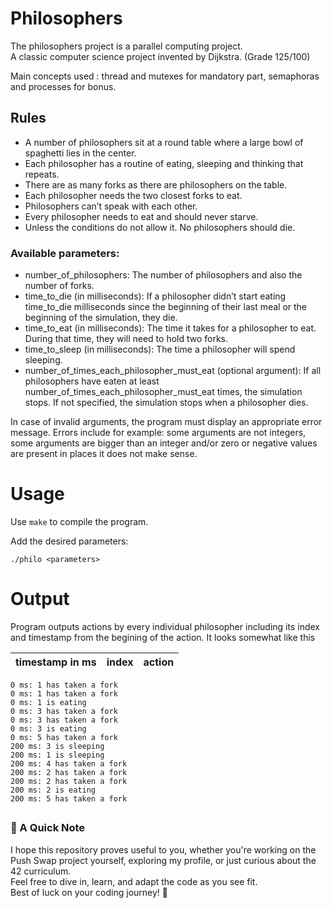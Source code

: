 # Philosophers

The philosophers project is a parallel computing project.
</br>
A classic computer science project invented by Dijkstra. (Grade 125/100)

Main concepts used : thread and mutexes for mandatory part, semaphoras and processes for bonus.
 
## Rules
 
<ul>
<li> A number of philosophers sit at a round table where a large bowl of spaghetti lies in the center.</li>
<li> Each philosopher has a routine of eating, sleeping and thinking that repeats.</li>
<li> There are as many forks as there are philosophers on the table. </li>
<li> Each philosopher needs the two closest forks to eat.</li>
<li> Philosophers can’t speak with each other.</li>
<li> Every philosopher needs to eat and should never starve.</li>
<li> Unless the conditions do not allow it. No philosophers should die.</li>
</ul>
 
### Available parameters:
 
<ul>
<li> number_of_philosophers: The number of philosophers and also the number of forks.</li>
<li> time_to_die (in milliseconds): If a philosopher didn’t start eating time_to_die milliseconds since the beginning of their last meal or the beginning of the simulation, they die.</li>
<li> time_to_eat (in milliseconds): The time it takes for a philosopher to eat. During that time, they will need to hold two forks. </li>
<li> time_to_sleep (in milliseconds): The time a philosopher will spend sleeping.</li>
<li> number_of_times_each_philosopher_must_eat (optional argument): If all philosophers have eaten at least number_of_times_each_philosopher_must_eat times, the simulation stops. If not specified, the simulation stops when a philosopher dies.</li>
</ul>
 
In case of invalid arguments, the program must display an appropriate error message.
Errors include for example: some arguments are not integers, some arguments are
bigger than an integer and/or zero or negative values are present in places it does not make sense.
 
# Usage
 
Use `make` to compile the program.
 
Add the desired parameters:
 
```
./philo <parameters>
```

# Output

Program outputs actions by every individual philosopher including its index and timestamp from the begining of the action. It looks somewhat like this

| timestamp in ms | index | action |
| :------------ |:---------------:| :----- |

```
0 ms: 1 has taken a fork
0 ms: 1 has taken a fork
0 ms: 1 is eating
0 ms: 3 has taken a fork
0 ms: 3 has taken a fork
0 ms: 3 is eating
0 ms: 5 has taken a fork
200 ms: 3 is sleeping
200 ms: 1 is sleeping
200 ms: 4 has taken a fork
200 ms: 2 has taken a fork
200 ms: 2 has taken a fork
200 ms: 2 is eating
200 ms: 5 has taken a fork

```

##
### 🌟 A Quick Note
I hope this repository proves useful to you, whether you're working on the Push Swap project yourself, exploring my profile, or just curious about the 42 curriculum.
<br />Feel free to dive in, learn, and adapt the code as you see fit.
<br />Best of luck on your coding journey! 🚀
